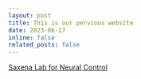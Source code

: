 ```yaml
---
layout: post
title: This is our pervious website
date: 2023-06-27
inline: false
related_posts: false
---
```

<a href="[https://www.pinterest.com](https://saxena.ece.ufl.edu/)">Saxena Lab for Neural Control</a>
